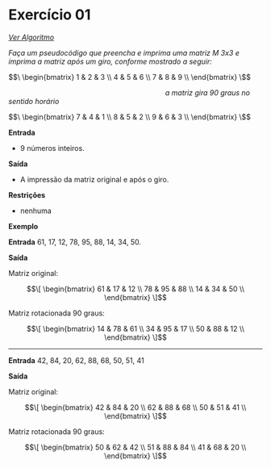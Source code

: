 # Exercício 01

[*Ver Algoritmo*](Algoritmo01.md)

 *Faça um pseudocódigo que preencha e imprima uma matriz M 3x3 e imprima a matriz após um giro, conforme mostrado a seguir:*





$$\
\begin{bmatrix}
1 & 2 & 3 \\
4 & 5 & 6 \\
7 & 8 & 9 \\
\end{bmatrix}
\$$ 
 
 *&nbsp;&nbsp;&nbsp;&nbsp;&nbsp;&nbsp;&nbsp;&nbsp;&nbsp;&nbsp;&nbsp;&nbsp;&nbsp;&nbsp;&nbsp;&nbsp;&nbsp;&nbsp;&nbsp;&nbsp;&nbsp;&nbsp;&nbsp;&nbsp;&nbsp;&nbsp;&nbsp;&nbsp;&nbsp;&nbsp;&nbsp;&nbsp;&nbsp;&nbsp;&nbsp;&nbsp;&nbsp;&nbsp;&nbsp;&nbsp;&nbsp;&nbsp;&nbsp;&nbsp;&nbsp;&nbsp;&nbsp;&nbsp;&nbsp;&nbsp;&nbsp;&nbsp;&nbsp;&nbsp;&nbsp;&nbsp;&nbsp;&nbsp;&nbsp;&nbsp;&nbsp;&nbsp;&nbsp;&nbsp;&nbsp;&nbsp;&nbsp;&nbsp;&nbsp;&nbsp;&nbsp;&nbsp;&nbsp;&nbsp;&nbsp;&nbsp;&nbsp;&nbsp;&nbsp;a matriz gira 90 graus no sentido horário* 

$$\
\begin{bmatrix}
7 & 4 & 1 \\
8 & 5 & 2 \\
9 & 6 & 3 \\
\end{bmatrix}
\$$ 

**Entrada**

- 9 números inteiros.

**Saída**

- A impressão da matriz original e após o giro.

**Restrições**

- nenhuma

**Exemplo**

**Entrada**
61, 17, 12, 78, 95, 88, 14, 34, 50.

**Saída**

Matriz original:

$$\[
\begin{bmatrix}
61 & 17 & 12 \\
78 & 95 & 88 \\
14 & 34 & 50 \\
\end{bmatrix}
\]$$

Matriz rotacionada 90 graus:

$$\[
\begin{bmatrix}
14 & 78 & 61 \\
34 & 95 & 17 \\
50 & 88 & 12 \\
\end{bmatrix}
\]$$

<hr>

**Entrada**
42, 84, 20, 62, 88, 68, 50, 51, 41

**Saída**

Matriz original:

$$\[
\begin{bmatrix}
42 & 84 & 20 \\
62 & 88 & 68 \\
50 & 51 & 41 \\
\end{bmatrix}
\]$$

Matriz rotacionada 90 graus:

$$\[
\begin{bmatrix}
50 & 62 & 42 \\
51 & 88 & 84 \\
41 & 68 & 20 \\
\end{bmatrix}
\]$$


